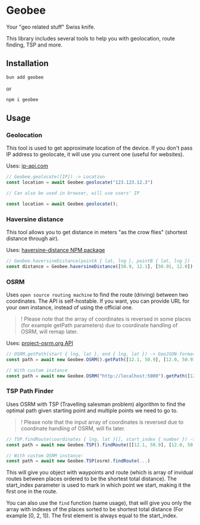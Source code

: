 # Geobee

Your "geo related stuff" Swiss knife.

This library includes several tools to help you with geolocation, route finding, TSP and more.

## Installation
```bash
bun add geobee
```

or 

```bash
npm i geobee
```

## Usage
### Geolocation
This tool is used to get approximate location of the device. If you don't pass IP address to geolocate, it will use you current one (useful for websites).

Uses: [ip-api.com](https://ip-api.com)

```ts
// Geobee.geolocate([IP]) -> Location
const location = await Geobee.geolocate("123.123.12.3")

// Can also be used in browser, will use users' IP

const location = await Geobee.geolocate();
```

### Haversine distance
This tool allows you to get distance in meters "as the crow flies" (shortest distance through air).

Uses: [haversine-distance NPM package](https://npmjs.com/package/haversine-distance)

```ts
// Geobee.haversineDistance(pointA { lat, lng }, pointB { lat, lng }) -> Distance in meters
const distance = Geobee.haversineDistance([50.9, 12.1], [50.91, 12.0])
```

### OSRM
Uses `open source routing machine` to find the route (driving) between two coordinates. The API is self-hostable. If you want, you can provide URL for your own instance, instead of using the official one.

> ! Please note that the array of coordinates is reversed in some places (for example getPath parameters) due to coordinate handling of OSRM, will remap later.

Uses: [project-osrm.org API](https://project-osrm.org)

```ts
// OSRM.getPath(start { lng, lat }, end { lng, lat }) -> GeoJSON-formatted route and waypoints
const path = await new Geobee.OSRM().getPath([12.1, 50.9], [12.0, 50.91]);

// With custom instance
const path = await new Geobee.OSRM("http://localhost:5000").getPath([12.1, 50.9], [12.0, 50.91])
```

### TSP Path Finder
Uses OSRM with TSP (Travelling salesman problem) algorithm to find the optimal path given starting point and multiple points we need to go to.

> ! Please note that the input array of coordinates is reversed due to coordinate handling of OSRM, will fix later.

```ts
// TSP.findRoute(coordinates { lng, lat }[], start_index { number }) -> GeoJSON formatted route and waypoints
const path = await new Geobee.TSP().findRoute([[12.1, 50.9], [12.0, 50.91], [12.24, 49.12]], 0)

// With custom OSRM instance:
const path = await new Geobee.TSP(osrm).findRoute(...)
```

This will give you object with waypoints and route (which is array of invidual routes between places ordered to be the shortest total distance). The start_index parameter is used to mark in which point we start, making it the first one in the route.

You can also use the `find` function (same usage), that will give you only the array with indexes of the places sorted to be shortest total distance (For example [0, 2, 1]). The first element is always equal to the start_index.
